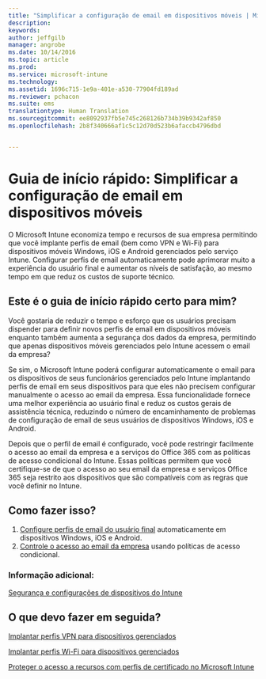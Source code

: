 ```yaml
---
title: "Simplificar a configuração de email em dispositivos móveis | Microsoft Intune"
description: 
keywords: 
author: jeffgilb
manager: angrobe
ms.date: 10/14/2016
ms.topic: article
ms.prod: 
ms.service: microsoft-intune
ms.technology: 
ms.assetid: 1696c715-1e9a-401e-a530-77904fd189ad
ms.reviewer: pchacon
ms.suite: ems
translationtype: Human Translation
ms.sourcegitcommit: ee8092937fb5e745c268126b734b39b9342af850
ms.openlocfilehash: 2b8f340666af1c5c12d70d523b6afaccb4796dbd


---
```


# Guia de início rápido: Simplificar a configuração de email em dispositivos móveis
O Microsoft Intune economiza tempo e recursos de sua empresa permitindo que você implante perfis de email (bem como VPN e Wi-Fi) para dispositivos móveis Windows, iOS e Android gerenciados pelo serviço Intune. Configurar perfis de email automaticamente pode aprimorar muito a experiência do usuário final e aumentar os níveis de satisfação, ao mesmo tempo em que reduz os custos de suporte técnico.

## Este é o guia de início rápido certo para mim?
Você gostaria de reduzir o tempo e esforço que os usuários precisam dispender para definir novos perfis de email em dispositivos móveis enquanto também aumenta a segurança dos dados da empresa, permitindo que apenas dispositivos móveis gerenciados pelo Intune acessem o email da empresa?

Se sim, o Microsoft Intune poderá configurar automaticamente o email para os dispositivos de seus funcionários gerenciados pelo Intune implantando perfis de email em seus dispositivos para que eles não precisem configurar manualmente o acesso ao email da empresa. Essa funcionalidade fornece uma melhor experiência ao usuário final e reduz os custos gerais de assistência técnica, reduzindo o número de encaminhamento de problemas de configuração de email de seus usuários de dispositivos Windows, iOS e Android.

Depois que o perfil de email é configurado, você pode restringir facilmente o acesso ao email da empresa e a serviços do Office 365 com as políticas de acesso condicional do Intune. Essas políticas permitem que você certifique-se de que o acesso ao seu email da empresa e serviços Office 365 seja restrito aos dispositivos que são compatíveis com as regras que você definir no Intune.

## Como fazer isso?
1.  [Configure perfis de email do usuário final](/intune/deploy-use/configure-access-to-corporate-email-using-email-profiles-with-microsoft-intune) automaticamente em dispositivos Windows, iOS e Android.
2.  [Controle o acesso ao email da empresa](/intune/deploy-use/restrict-access-to-email-and-o365-services-with-microsoft-intune) usando políticas de acesso condicional.


### Informação adicional:
[Segurança e configurações de dispositivos do Intune](/intune/deploy-use/manage-settings-and-features-on-your-devices-with-microsoft-intune-policies)

## O que devo fazer em seguida?
[Implantar perfis VPN para dispositivos gerenciados](/intune/deploy-use/vpn-connections-in-microsoft-intune)

[Implantar perfis Wi-Fi para dispositivos gerenciados](/intune/deploy-use/wi-fi-connections-in-microsoft-intune)

[Proteger o acesso a recursos com perfis de certificado no Microsoft Intune](/intune/deploy-use/secure-resource-access-with-certificate-profiles)



<!--HONumber=Oct16_HO3-->


